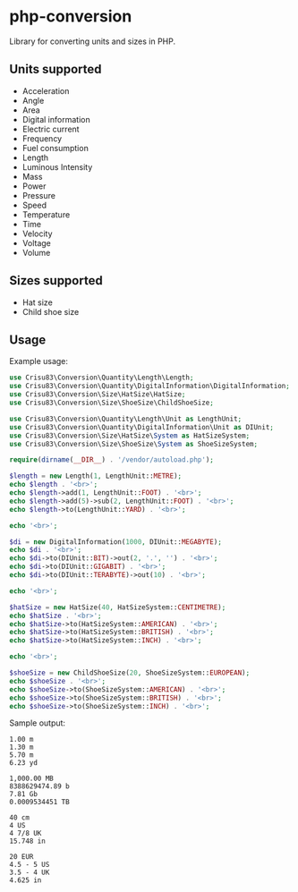 php-conversion
==============

Library for converting units and sizes in PHP.

## Units supported

 * Acceleration
 * Angle
 * Area
 * Digital information
 * Electric current
 * Frequency
 * Fuel consumption
 * Length
 * Luminous Intensity
 * Mass
 * Power
 * Pressure
 * Speed
 * Temperature
 * Time
 * Velocity
 * Voltage
 * Volume

## Sizes supported

 * Hat size
 * Child shoe size

## Usage

Example usage:

```php
use Crisu83\Conversion\Quantity\Length\Length;
use Crisu83\Conversion\Quantity\DigitalInformation\DigitalInformation;
use Crisu83\Conversion\Size\HatSize\HatSize;
use Crisu83\Conversion\Size\ShoeSize\ChildShoeSize;

use Crisu83\Conversion\Quantity\Length\Unit as LengthUnit;
use Crisu83\Conversion\Quantity\DigitalInformation\Unit as DIUnit;
use Crisu83\Conversion\Size\HatSize\System as HatSizeSystem;
use Crisu83\Conversion\Size\ShoeSize\System as ShoeSizeSystem;

require(dirname(__DIR__) . '/vendor/autoload.php');

$length = new Length(1, LengthUnit::METRE);
echo $length . '<br>';
echo $length->add(1, LengthUnit::FOOT) . '<br>';
echo $length->add(5)->sub(2, LengthUnit::FOOT) . '<br>';
echo $length->to(LengthUnit::YARD) . '<br>';

echo '<br>';

$di = new DigitalInformation(1000, DIUnit::MEGABYTE);
echo $di . '<br>';
echo $di->to(DIUnit::BIT)->out(2, '.', '') . '<br>';
echo $di->to(DIUnit::GIGABIT) . '<br>';
echo $di->to(DIUnit::TERABYTE)->out(10) . '<br>';

echo '<br>';

$hatSize = new HatSize(40, HatSizeSystem::CENTIMETRE);
echo $hatSize . '<br>';
echo $hatSize->to(HatSizeSystem::AMERICAN) . '<br>';
echo $hatSize->to(HatSizeSystem::BRITISH) . '<br>';
echo $hatSize->to(HatSizeSystem::INCH) . '<br>';

echo '<br>';

$shoeSize = new ChildShoeSize(20, ShoeSizeSystem::EUROPEAN);
echo $shoeSize . '<br>';
echo $shoeSize->to(ShoeSizeSystem::AMERICAN) . '<br>';
echo $shoeSize->to(ShoeSizeSystem::BRITISH) . '<br>';
echo $shoeSize->to(ShoeSizeSystem::INCH) . '<br>';
```

Sample output:

```
1.00 m
1.30 m
5.70 m
6.23 yd

1,000.00 MB
8388629474.89 b
7.81 Gb
0.0009534451 TB

40 cm
4 US
4 7/8 UK
15.748 in

20 EUR
4.5 - 5 US
3.5 - 4 UK
4.625 in
```